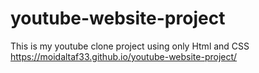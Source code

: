 # youtube-website-project
This is my youtube clone project using only Html and CSS
https://moidaltaf33.github.io/youtube-website-project/
